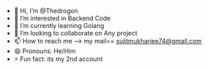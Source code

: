 - 👋 Hi, I’m @Thedrogon
- 👀 I’m interested in Backend Code
- 🌱 I’m currently learning Golang
- 💞️ I’m looking to collaborate on Any project
- 📫 How to reach me --> my mail== sujitmukharjee74@gmail.com
- 😄 Pronouns: He/Him
- ⚡ Fun fact: its my 2nd account

<!---
Thedrogon/Thedrogon is a ✨ special ✨ repository because its `README.md` (this file) appears on your GitHub profile.
You can click the Preview link to take a look at your changes.
--->
